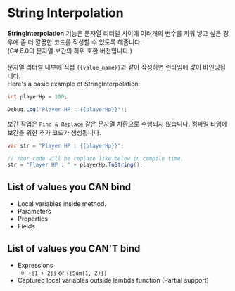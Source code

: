 String Interpolation
====

__StringInterpolation__ 기능은 문자열 리터럴 사이에 여러개의 변수를 끼워 넣고 싶은 경우에 좀 더 깔끔한 코드를 작성할 수 있도록 해줍니다.<br>
(C# 6.0의 문자열 보간의 하위 호환 버전입니다.)<br>
<br>
문자열 리터럴 내부에 직접 `{{value_name}}`과 같이 작성하면 런타임에 값이 바인딩됩니다.<br>
Here's a basic example of StringInterpolation:

```cs
int playerHp = 100;

Debug.Log("Player HP : {{playerHp}}");
```

보간 작업은 `Find & Replace` 같은 문자열 치환으로 수행되지 않습니다. 컴파일 타임에 보간을 위한 추가 코드가 생성됩니다.

```cs
var str = "Player HP : {{playerHp}}";

// Your code will be replace like below in compile time.
str = "Player HP : " + playerHp.ToString();
```

List of values you CAN bind
----
* Local variables inside method.
* Parameters
* Properties
* Fields

List of values you CAN'T bind
----
* Expressions
    * `{{1 + 2}}` or `{{Sum(1, 2)}}`
* Captured local variables outside lambda function (Partial support)